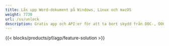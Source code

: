 ```yaml
---
title: Lås upp Word-dokument på Windows, Linux och macOS 
weight: 7730
url: /sv/unlock
description: Gratis app och API:er för att ta bort skydd från DOC-, DOCX- och ODT-filer
---
```


{{< blocks/products/pf/agp/feature-solution >}} 

